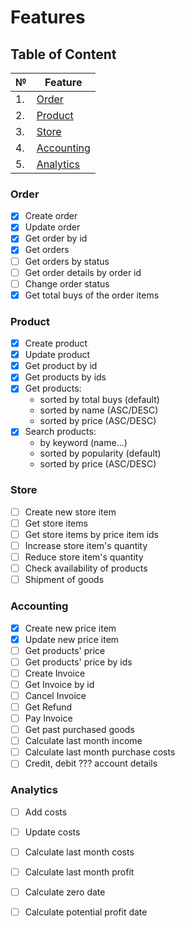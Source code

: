 # Features

## Table of Content

| №| Feature |
| ----------- | ----------- |
| 1.  | [Order](#order)
| 2.  | [Product](#product)
| 3.  | [Store](#store)
| 4.  | [Accounting](#accounting)
| 5.  | [Analytics](#analytics)

### Order

- [x] Create order
- [x] Update order
- [x] Get order by id
- [x] Get orders
- [ ] Get orders by status
- [ ] Get order details by order id
- [ ] Change order status
- [x] Get total buys of the order items

### Product

- [x] Create product
- [x] Update product
- [x] Get product by id
- [x] Get products by ids
- [x] Get products:
    - sorted by total buys (default)
    - sorted by name (ASC/DESC)
    - sorted by price (ASC/DESC)
- [x] Search products:
    - by keyword (name...)
    - sorted by popularity (default)
    - sorted by price (ASC/DESC)

### Store

- [ ] Create new store item
- [ ] Get store items
- [ ] Get store items by price item ids
- [ ] Increase store item's quantity
- [ ] Reduce store item's quantity
- [ ] Check availability of products
- [ ] Shipment of goods

### Accounting

- [X] Create new price item
- [X] Update new price item
- [ ] Get products' price
- [ ] Get products' price by ids
- [ ] Create Invoice
- [ ] Get Invoice by id
- [ ] Cancel Invoice
- [ ] Get Refund
- [ ] Pay Invoice
- [ ] Get past purchased goods
- [ ] Calculate last month income
- [ ] Calculate last month purchase costs
- [ ] Credit, debit ??? account details

### Analytics

- [ ] Add costs
- [ ] Update costs
- [ ] Calculate last month costs
- [ ] Calculate last month profit
- [ ] Calculate zero date
- [ ] Calculate potential profit date




